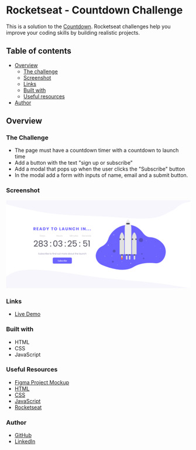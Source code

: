 # Rocketseat - Countdown Challenge

This is a solution to the [Countdown](https://efficient-sloth-d85.notion.site/Desafio-Countdown-4572ce6f5c91469abe0171f454a13e3f). Rocketseat challenges help you improve your coding skills by building realistic projects. 

## Table of contents

- [Overview](#overview)
  - [The challenge](#the-challenge)
  - [Screenshot](#screenshot)
  - [Links](#links)
  - [Built with](#built-with)
  - [Useful resources](#useful-resources)
- [Author](#author)


## Overview

### The Challenge

- The page must have a countdown timer with a countdown to launch time
- Add a button with the text "sign up or subscribe"
- Add a modal that pops up when the user clicks the "Subscribe" button
- In the modal add a form with inputs of name, email and a submit button.

### Screenshot

![Alt text](./img/Countdown.png "Countdown Screenshot")

### Links

- [Live Demo]()

### Built with

- HTML 
- CSS 
- JavaScript

### Useful Resources

- [Figma Project Mockup](https://www.figma.com/file/ZV86EYse4q1C4brMt2WeE7/Countdown?t=zoJ6ScJ04qYpaxT9-1)
- [HTML](https://www.w3schools.com/html/default.asp)
- [CSS](https://www.w3schools.com/css/default.asp)
- [JavaScript](https://www.w3schools.com/js/default.asp)
- [Rocketseat](https://app.rocketseat.com.br/me/pedro-alberto)

### Author 

- [GitHub](https://github.com/Edlavio)
- [LinkedIn](https://linkedin.com/in/edlavio)